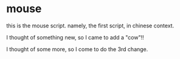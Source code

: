 mouse
=====

this is the mouse script. namely, the first script, in chinese context.

I thought of something new, so I came to add a "cow"!!

I thought of some more, so I come to do the 3rd change.
